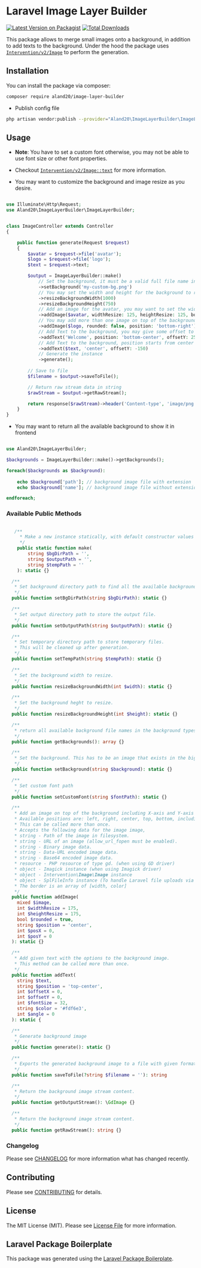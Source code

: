 # Laravel Image Layer Builder

[![Latest Version on Packagist](https://img.shields.io/packagist/v/aland20/image-layer-builder.svg?style=flat-square)](https://packagist.org/packages/aland20/image-layer-builder)
[![Total Downloads](https://img.shields.io/packagist/dt/aland20/image-layer-builder.svg?style=flat-square)](https://packagist.org/packages/aland20/image-layer-builder)

This package allows to merge small images onto a background, in addition to add texts to the background. Under the hood the package uses [`Intervention/v2/Image`](https://image.intervention.io/v2) to perform the generation.

## Installation

You can install the package via composer:

```bash
composer require aland20/image-layer-builder
```

- Publish config file

```bash
php artisan vendor:publish --provider="Aland20\ImageLayerBuilder\ImageLayerBuilderServiceProvider"
```

## Usage

- **Note**: You have to set a custom font otherwise, you may not be able to use font size or other font properties.

- Checkout [`Intervention/v2/Image::text`](https://image.intervention.io/v2/api/text) for more information.
- You may want to customize the background and image resize as you desire.

```php

use Illuminate\Http\Request;
use Aland20\ImageLayerBuilder\ImageLayerBuilder;


class ImageController extends Controller
{

    public function generate(Request $request)
    {
        $avatar = $request->file('avatar');
        $logo = $request->file('logo');
        $text = $request->text;

        $output = ImageLayerBuilder::make()
            // Set the background, it must be a valid full file name in the bgDirPath. Also, you may dynamically set it via requests.
            ->setBackground('my-custom-bg.png')
            // You may set the width and height for the background to resize. Default is 1200x750
            ->resizeBackgroundWidth(1000)
            ->resizeBackgroundHeight(750)
            // Add an image for the avatar, you may want to set the width and height resize,  positions, X-axis, Y-axis and many more as well.
            ->addImage($avatar, widthResize: 125, heightResize: 125, border: [3, '#fff'])
            // You may add more than one image on top of the background and change the position
            ->addImage($logo, rounded: false, position: 'bottom-right')
            // Add Text to the background, you may give some offset to get into the range
            ->addText('Welcome', position: 'bottom-center', offsetY: 25, angle: 25)
            // Add Text to the background, position starts from center
            ->addText($text, 'center', offsetY: -150)
            // Generate the instance
            ->generate();
        
        // Save to file
        $filename = $output->saveToFile();

        // Return raw stream data in string
        $rawStream = $output->getRawStream();

        return response($rawStream)->header('Content-type', 'image/png');
    }
}
```

- You may want to return all the available background to show it in frontend

```php

use Aland20\ImageLayerBuilder;

$backgrounds = ImageLayerBuilder::make()->getBackgrounds();

foreach($backgrounds as $background):
    
    echo $background['path']; // background image file with extension
    echo $background['name']; // background image file without extension

endforeach;

```

### Available Public Methods

```php

   /**
     * Make a new instance statically, with default constructor values
     */
    public static function make(
        string $bgDirPath = '',
        string $outputPath = '',
        string $tempPath = ''
    ): static {}

  /**
   * Set background directory path to find all the available backgrounds.
   */
  public function setBgDirPath(string $bgDirPath): static {}

  /**
   * Set output directory path to store the output file.
   */
  public function setOutputPath(string $outputPath): static {}

  /**
   * Set temporary directory path to store temporary files.
   * This will be cleaned up after generation.
   */
  public function setTempPath(string $tempPath): static {}

  /**
   * Set the background width to resize.
   */
  public function resizeBackgroundWidth(int $width): static {}

  /**
   * Set the background heght to resize.
   */
  public function resizeBackgroundHeight(int $height): static {}

  /**
   * return all available background file names in the background types directory
   */
  public function getBackgrounds(): array {}

  /**
   * Set the background. This has to be an image that exists in the bigDirPath dir
   */
  public function setBackground(string $background): static {}

  /**
   * Set custom font path
   */
  public function setCustomFont(string $fontPath): static {}

  /**
   * Add an image on top of the background including X-axis and Y-axis positions from center
   * Available positions are: left, right, center, top, bottom, including top-left combinations
   * This can be called more than once.
   * Accepts the following data for the image image,
   * string - Path of the image in filesystem.
   * string - URL of an image (allow_url_fopen must be enabled).
   * string - Binary image data.
   * string - Data-URL encoded image data.
   * string - Base64 encoded image data.
   * resource - PHP resource of type gd. (when using GD driver)
   * object - Imagick instance (when using Imagick driver)
   * object - Intervention\Image\Image instance
   * object - SplFileInfo instance (To handle Laravel file uploads via Symfony\Component\HttpFoundation\File\UploadedFile)
   * The border is an array of [width, color]
   */
  public function addImage(
    mixed $image,
    int $widthResize = 175,
    int $heightResize = 175,
    bool $rounded = true,
    string $position = 'center',
    int $posX = 0,
    int $posY = 0
  ): static {}

  /**
   * Add given text with the options to the background image.
   * This method can be called more than once.
   */
  public function addText(
    string $text,
    string $position = 'top-center',
    int $offsetX = 0,
    int $offsetY = 0,
    int $fontSize = 32,
    string $color = '#fdf6e3',
    int $angle = 0
  ): static {

  /**
   * Generate background image
   */
  public function generate(): static {}

  /**
   * Exports the generated background image to a file with given format
   */
  public function saveToFile(?string $filename = ''): string

  /**
   * Return the background image stream content.
   */
  public function getOutputStream(): \GdImage {}

  /**
   * Return the background image stream content.
   */
  public function getRawStream(): string {}
```

### Changelog

Please see [CHANGELOG](CHANGELOG.md) for more information what has changed recently.

## Contributing

Please see [CONTRIBUTING](CONTRIBUTING.md) for details.

## License

The MIT License (MIT). Please see [License File](LICENSE.md) for more information.

## Laravel Package Boilerplate

This package was generated using the [Laravel Package Boilerplate](https://laravelpackageboilerplate.com).
